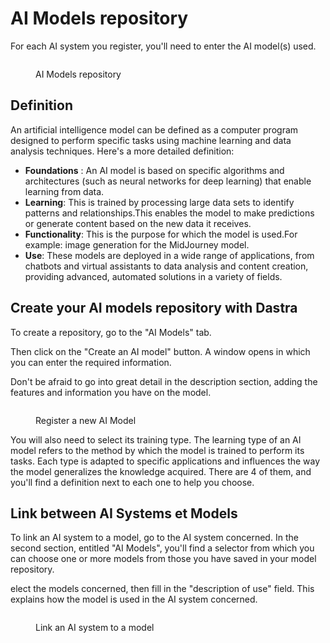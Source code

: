 # AI Models repository

For each AI system you register, you'll need to enter the AI model(s) used.

<figure><img src="../../.gitbook/assets/Capture d&#x27;écran 2024-06-14 174553.png" alt=""><figcaption><p>AI Models repository</p></figcaption></figure>

## Definition

An artificial intelligence model can be defined as a computer program designed to perform specific tasks using machine learning and data analysis techniques. Here's a more detailed definition:

* **Foundations** : An AI model is based on specific algorithms and architectures (such as neural networks for deep learning) that enable learning from data.
* **Learning**: This is trained by processing large data sets to identify patterns and relationships.This enables the model to make predictions or generate content based on the new data it receives.
* **Functionality**: This is the purpose for which the model is used.For example: image generation for the MidJourney model.
* **Use**: These models are deployed in a wide range of applications, from chatbots and virtual assistants to data analysis and content creation, providing advanced, automated solutions in a variety of fields.

## Create your AI models repository with Dastra

To create a repository, go to the "AI Models" tab.

Then click on the "Create an AI model" button. A window opens in which you can enter the required information.

Don't be afraid to go into great detail in the description section, adding the features and information you have on the model.

<figure><img src="../../.gitbook/assets/Capture d&#x27;écran 2024-06-14 175214.png" alt=""><figcaption><p>Register a new AI Model</p></figcaption></figure>

You will also need to select its training type. The learning type of an AI model refers to the method by which the model is trained to perform its tasks. Each type is adapted to specific applications and influences the way the model generalizes the knowledge acquired. There are 4 of them, and you'll find a definition next to each one to help you choose.

## Link between AI Systems et Models

To link an AI system to a model, go to the AI system concerned. In the second section, entitled "AI Models", you'll find a selector from which you can choose one or more models from those you have saved in your model repository.

elect the models concerned, then fill in the "description of use" field. This explains how the model is used in the AI system concerned.

<figure><img src="../../.gitbook/assets/Capture d&#x27;écran 2024-06-14 175356.png" alt=""><figcaption><p>Link an AI system to a model</p></figcaption></figure>
